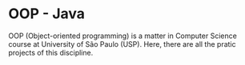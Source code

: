 # OOP - Java
OOP (Object-oriented programming) is a matter in Computer Science course at University of São Paulo (USP). Here, there are all the pratic projects of this discipline.
